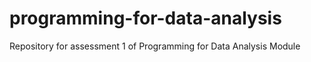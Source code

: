# programming-for-data-analysis
Repository for assessment 1 of Programming for Data Analysis Module
